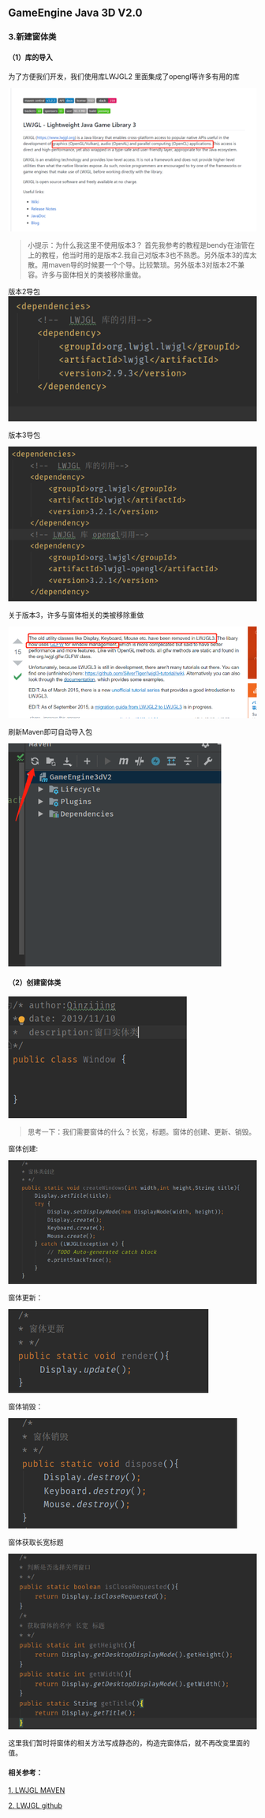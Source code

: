 ## GameEngine Java 3D V2.0

### 3.新建窗体类
#### （1）库的导入

为了方便我们开发，我们使用库LWJGL2 里面集成了opengl等许多有用的库

![3.3.png](./pic/3.3.png)

> 小提示：为什么我这里不使用版本3？
> 首先我参考的教程是bendy在油管在上的教程，他当时用的是版本2.我自己对版本3也不熟悉。另外版本3的库太散。用maven导的时候要一个个导。比较繁琐。另外版本3对版本2不兼容。许多与窗体相关的类被移除重做。

版本2导包
![3.8.png](./pic/3.8.png)

版本3导包

![3.8.png](./pic/3.5.png)

关于版本3，许多与窗体相关的类被移除重做

![3.7.png](./pic/3.7.png)

刷新Maven即可自动导入包

![3.7.png](./pic/3.9.png)

#### （2）创建窗体类

![3.1.png](./pic/3.1.png)

> 思考一下：我们需要窗体的什么？长宽，标题。窗体的创建、更新、销毁。


窗体创建:

![3.10.png](./pic/3.10.png)

窗体更新：

![3.11.png](./pic/3.11.png)

窗体销毁：

![3.12.png](./pic/3.12.png)

窗体获取长宽标题

![3.12.png](./pic/3.13.png)

这里我们暂时将窗体的相关方法写成静态的，构造完窗体后，就不再改变里面的值。



#### 相关参考：

[1. LWJGL MAVEN](https://mvnrepository.com/artifact/org.lwjgl/lwjgl/3.1.0)

[2. LWJGL github](https://github.com/LWJGL/lwjgl3)

